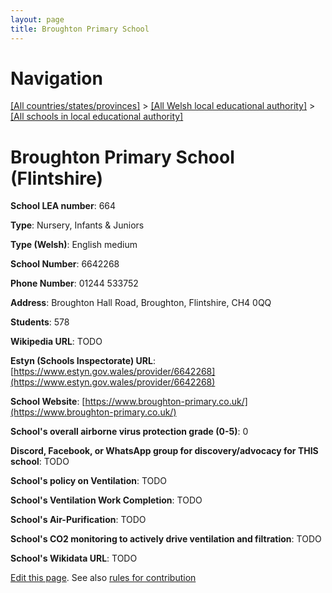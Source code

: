 ```yaml
---
layout: page
title: Broughton Primary School
---
```

# Navigation

[[All countries/states/provinces]](../../..) > [[All Welsh local educational authority]](../..) > [[All schools in local educational authority]](..)

# Broughton Primary School (Flintshire)

**School LEA number**: 664

**Type**: Nursery, Infants & Juniors

**Type (Welsh)**: English medium

**School Number**: 6642268

**Phone Number**: 01244 533752

**Address**: Broughton Hall Road, Broughton, Flintshire, CH4 0QQ

**Students**: 578

**Wikipedia URL**: TODO

**Estyn (Schools Inspectorate) URL**: [https://www.estyn.gov.wales/provider/6642268](https://www.estyn.gov.wales/provider/6642268)

**School Website**: [https://www.broughton-primary.co.uk/](https://www.broughton-primary.co.uk/)

**School's overall airborne virus protection grade (0-5)**: 0

**Discord, Facebook, or WhatsApp group for discovery/advocacy for THIS school**: TODO

**School's policy on Ventilation**: TODO

**School's Ventilation Work Completion**: TODO

**School's Air-Purification**: TODO

**School's CO2 monitoring to actively drive ventilation and filtration**: TODO

**School's Wikidata URL**: TODO




[Edit this page](https://github.com/VentilationProject/Wales/edit/prif/./Flintshire/Broughton_Primary_School.md). See also [rules for contribution](../../../contribution-rules/)